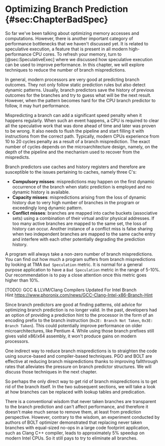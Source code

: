 

# Optimizing Branch Prediction {#sec:ChapterBadSpec}

So far we've been talking about optimizing memory accesses and computations. However, there is another important category of performance bottlenecks that we haven't discussed yet. It is related to speculative execution, a feature that is present in all modern high-performance CPU cores. To refresh your memory, turn to [@sec:SpeculativeExec] where we discussed how speculative execution can be used to improve performance. In this chapter, we will explore techniques to reduce the number of branch mispredictions.

In general, modern processors are very good at predicting branch outcomes. They not only follow static prediction rules but also detect dynamic patterns. Usually, branch predictors save the history of previous outcomes for the branches and try to guess what will be the next result. However, when the pattern becomes hard for the CPU branch predictor to follow, it may hurt performance.

Mispredicting a branch can add a significant speed penalty when it happens regularly. When such an event happens, a CPU is required to clear all the speculative work that was done ahead of time and later was proven to be wrong. It also needs to flush the pipeline and start filling it with instructions from the correct path. Typically, modern CPUs experience from 10 to 20 cycles penalty as a result of a branch misprediction. The exact number of cycles depends on the microarchitecture design, namely, on the depth of the pipeline and the mechanism used to recover from the mispredicts.

Branch predictors use caches and history registers and therefore are susceptible to the issues pertaining to caches, namely three C's:

- **Compulsory misses**: mispredictions may happen on the first dynamic occurrence of the branch when static prediction is employed and no dynamic history is available.
- **Capacity misses**: mispredictions arising from the loss of dynamic history due to very high number of branches in the program or exceedingly long dynamic pattern.
- **Conflict misses**: branches are mapped into cache buckets (associative sets) using a combination of their virtual and/or physical addresses. If too many active branches are mapped to the same set, the loss of history can occur. Another instance of a conflict miss is false sharing when two independent branches are mapped to the same cache entry and interfere with each other potentially degrading the prediction history.

A program will always take a non-zero number of branch mispredictions. You can find out how much a program suffers from branch mispredictions by looking at TMA `Bad Speculation` metric. It is normal for a general purpose application to have a `Bad Speculation` metric in the range of 5-10\%. Our recommendation is to pay a close attention once this metric goes higher than 10\%.

[TODO]: GCC & LLVM/Clang Compilers Updated For Intel Branch Hint https://www.phoronix.com/news/GCC-Clang-Intel-x86-Branch-Hint

Since branch predictors are good at finding patterns, old advice for optimizing branch prediction is no longer valid. In the past, developers had an option of providing a prediction hint to the processor in the form of an encoding prefix to the branch instruction (`0x2E: Branch Not Taken`, `0x3E: Branch Taken`). This could potentially improve performance on older microarchitectures, like Pentium 4. While using those branch prefixes still gives valid x86/x64 assembly, it won't produce gains on modern processors. 

One indirect way to reduce branch mispredictions is to straighten the code using source-based and compiler-based techniques. PGO and BOLT are effective at reducing branch mispredictions thanks to improving fallthrough rates that alleviates the pressure on branch predictor structures. We will discuss those techniques in the next chapter.

So perhaps the only direct way to get rid of branch mispredictions is to get rid of the branch itself. In the two subsequent sections, we will take a look at how branches can be replaced with lookup tables and predication.

There is a conventional wisdom that never taken branches are transparent to the branch prediction and can't affect performance, and therefore it doesn't make much sense to remove them, at least from prediction perspective. However, contrary to the wisdom, an experiment conducted by authors of BOLT optimizer demonstrated that replacing never taken branches with equal-sized no-ops in a large code footprint application, such as Clang C++ compiler, leads to approximately 5\% speedup on modern Intel CPUs. So it still pays to try to eliminate all branches.
